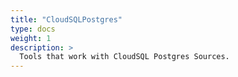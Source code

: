 ```yaml
---
title: "CloudSQLPostgres"
type: docs
weight: 1
description: > 
  Tools that work with CloudSQL Postgres Sources.
---
```

